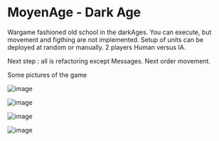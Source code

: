 # MoyenAge - Dark Age
Wargame fashioned old school in the darkAges. You can execute, but movement and figthing are 
not implemented.  Setup of units can be deployed at random or manually. 2 players Human versus
IA.

Next step : all is refactoring except Messages. Next order movement.


Some pictures of the game

![image](https://github.com/user-attachments/assets/eb0720bd-ea9f-4f2b-bcdb-2b55e2c8e319)


![image](https://github.com/user-attachments/assets/35dd166d-94e3-44fe-8765-ea6d8f3866b9)

![image](https://github.com/user-attachments/assets/042582eb-4936-4f64-8de0-85fa4fdbd475)

![image](https://github.com/user-attachments/assets/468fbfa0-d2c4-434c-88a2-988c4f948a37)





